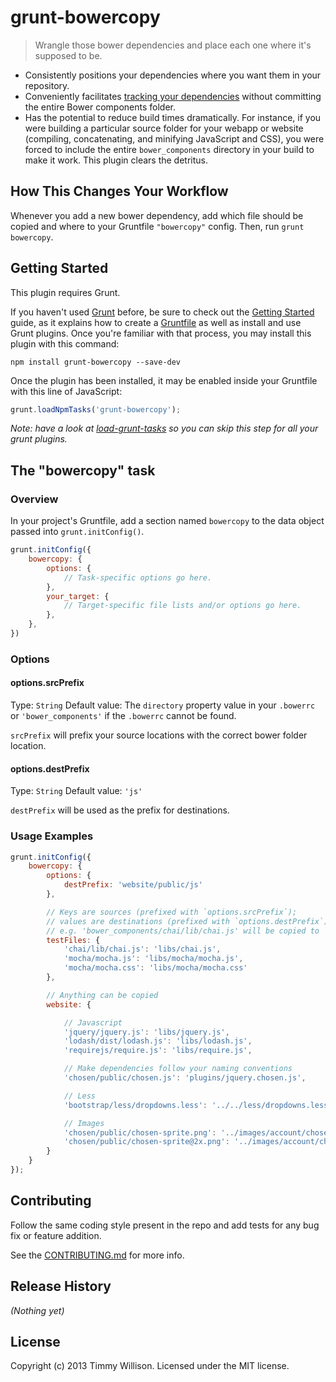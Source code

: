 # grunt-bowercopy

> Wrangle those bower dependencies and place each one where it's supposed to be.

- Consistently positions your dependencies where you want them in your repository.
- Conveniently facilitates [tracking your dependencies](http://addyosmani.com/blog/checking-in-front-end-dependencies/) without committing the entire Bower components folder.
- Has the potential to reduce build times dramatically. For instance, if you were building a particular source folder for your webapp or website (compiling, concatenating, and minifying JavaScript and CSS), you were forced to include the entire `bower_components` directory in your build to make it work. This plugin clears the detritus.

## How This Changes Your Workflow

Whenever you add a new bower dependency, add which file should be copied and where to your Gruntfile `"bowercopy"` config. Then, run `grunt bowercopy`.

## Getting Started
This plugin requires Grunt.

If you haven't used [Grunt](http://gruntjs.com/) before, be sure to check out the [Getting Started](http://gruntjs.com/getting-started) guide, as it explains how to create a [Gruntfile](http://gruntjs.com/sample-gruntfile) as well as install and use Grunt plugins. Once you're familiar with that process, you may install this plugin with this command:

```shell
npm install grunt-bowercopy --save-dev
```

Once the plugin has been installed, it may be enabled inside your Gruntfile with this line of JavaScript:

```js
grunt.loadNpmTasks('grunt-bowercopy');
```

*Note: have a look at [load-grunt-tasks](https://github.com/sindresorhus/load-grunt-tasks) so you can skip this step for all your grunt plugins.*

## The "bowercopy" task

### Overview
In your project's Gruntfile, add a section named `bowercopy` to the data object passed into `grunt.initConfig()`.

```js
grunt.initConfig({
	bowercopy: {
		options: {
			// Task-specific options go here.
		},
		your_target: {
			// Target-specific file lists and/or options go here.
		},
	},
})
```

### Options

#### options.srcPrefix
Type: `String`
Default value: The `directory` property value in your `.bowerrc` or `'bower_components'` if the `.bowerrc` cannot be found.

`srcPrefix` will prefix your source locations with the correct bower folder location.

#### options.destPrefix
Type: `String`
Default value: `'js'`

`destPrefix` will be used as the prefix for destinations.


### Usage Examples

```js
grunt.initConfig({
	bowercopy: {
		options: {
			destPrefix: 'website/public/js'
		},

		// Keys are sources (prefixed with `options.srcPrefix`);
		// values are destinations (prefixed with `options.destPrefix`)
		// e.g. 'bower_components/chai/lib/chai.js' will be copied to 'website/public/js/libs/chai.js'
		testFiles: {
			'chai/lib/chai.js': 'libs/chai.js',
			'mocha/mocha.js': 'libs/mocha/mocha.js',
			'mocha/mocha.css': 'libs/mocha/mocha.css'
		},

		// Anything can be copied
		website: {

			// Javascript
			'jquery/jquery.js': 'libs/jquery.js',
			'lodash/dist/lodash.js': 'libs/lodash.js',
			'requirejs/require.js': 'libs/require.js',

			// Make dependencies follow your naming conventions
			'chosen/public/chosen.js': 'plugins/jquery.chosen.js',

			// Less
			'bootstrap/less/dropdowns.less': '../../less/dropdowns.less',

			// Images
			'chosen/public/chosen-sprite.png': '../images/account/chosen-sprite.png',
			'chosen/public/chosen-sprite@2x.png': '../images/account/chosen-sprite@2x.png'
		}
	}
});
```

## Contributing
Follow the same coding style present in the repo and add tests for any bug fix or feature addition.

See the [CONTRIBUTING.md](https://github.com/timmywil/grunt-bowercopy/blob/master/CONTRIBUTING.md) for more info.

## Release History
_(Nothing yet)_

## License
Copyright (c) 2013 Timmy Willison. Licensed under the MIT license.
